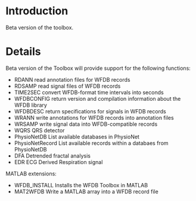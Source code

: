 # Introduction #

Beta version of the toolbox.


# Details #

Beta version of the Toolbox will provide support for the following functions:

  * RDANN 	             read annotation files for WFDB records
  * RDSAMP	             read signal files of WFDB records
  * TIME2SEC 	     convert WFDB-format time intervals into seconds
  * WFDBCONFIG 	     return version and compilation information about the WFDB library
  * WFDBDESC 	     return specifications for signals in WFDB records
  * WRANN  	     write annotations for WFDB records into annotation files
  * WRSAMP 	     write signal data into WFDB-compatible records
  * WQRS                QRS detector
  * PhysioNetDB         List available databases in PhysioNet
  * PhysioNetRecord     List available records within a databaes from PhysioNetDB
  * DFA                 Detrended fractal analysis
  * EDR                 ECG Derived Respiration signal


MATLAB extensions:

  * WFDB\_INSTALL        Installs the WFDB Toolbox in MATLAB
  * MAT2WFDB            Write a MATLAB array into a WFDB record file